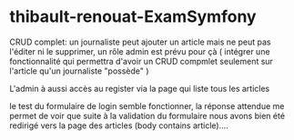 # thibault-renouat-ExamSymfony

CRUD complet:  un journaliste peut ajouter un article mais ne peut pas l'éditer ni le supprimer, un rôle admin est prévu pour çà ( intégrer une fonctionnalité qui permettra d'avoir un CRUD compmlet seulement sur l'article qu'un journaliste "possède" )

L'admin à aussi accès au register via la page qui liste tous les articles 

le test du formulaire de login semble fonctionner, la réponse attendue me permet de voir que suite à la validation du formulaire nous avons bien été redirigé vers la page des articles (body contains article)....  
